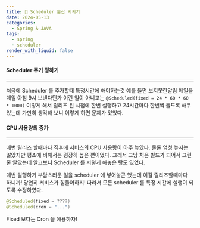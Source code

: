 ```yaml
---
title: 🎃 Scheduler 분산 시키기
date: 2024-05-13
categories:
  - Spring & JAVA
tags:
  - spring
  - scheduler
render_with_liquid: false
---
```

#### Scheduler 주기 정하기
---
처음에 Scheduler 를 추가할때 특정시간에 해야하는것 예를 들면 보지못한알림 메일을 매일 아침 9시 보낸다던가 이런 일이 아니고는 `@Scheduled(fixed = 24 * 60 * 60 * 1000)` 이렇게 해서 릴리즈 된 시점에 한번 실행하고 24시간마다 한번씩 돌도록 해두었는데 가만히 생각해 보니 이렇게 하면 문제가 있었다.

#### CPU 사용량의 증가
---
매번 릴리즈 할때마다 직후에 서비스의 CPU 사용량이 아주 높았다. 물론 엄청 높지는 않았지만 평소에 비해서는 굉장히 높은 편이었다. 그래서 그냥 처음 빌드가 되어서 그런줄 알았는데 알고보니 Scheduler 를 저렇게 해놓은 탓도 있었다.

매번 실행하기 부담스러운 일을 scheduler 에 넣어놓곤 했는데 이걸 릴리즈할때마다 하니까! 당연히 서비스가 힘들어하지! 따라서 모든 scheduler 를 특정 시간에 실행이 되도록 수정하였다.

```java
@Scheduled(fixed = ????)
@Scheduled(cron = "...")
```

Fixed 보다는 Cron 을 애용하자!
